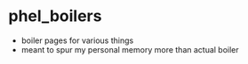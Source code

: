 # phel_boilers

* boiler pages for various things
* meant to spur my personal memory more than actual boiler
